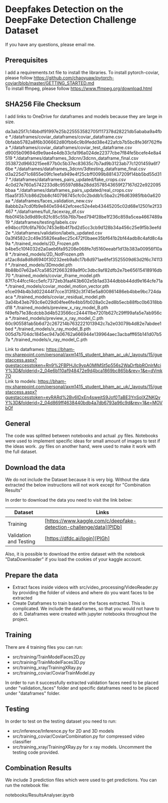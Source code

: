 # Deepfakes Detection on the DeepFake Detection Challenge Dataset

If you have any questions, please email me.

## Prerequisites

I add a requirements.txt file to install the libraries.
To install pytorch-coviar, please follow https://github.com/chaoyuaw/pytorch-coviar/blob/master/GETTING_STARTED.md<br/>
To install ffmpeg, please follow https://www.ffmpeg.org/download.html

## SHA256 File Checksum

I add links to OneDrive for dataframes and models because they are large in size.

da3ab25f7c14bbdf91997e25b225553582705f117378d28221db5ababa9a4fbe *./dataframes/coviar_dataframes/coviar_dataframe.csv
0bfabb5782a8f6b306662d80fbb6c9b9fedd38e422afcb7b5bc8fe36f762ffea *./dataframes/coviar_dataframes/coviar_test_dataframe.csv
d9005b09694d9e9ae4e4db33cfa196a024de22377cbe7f84fe5bcefe4e8a4519 *./dataframes/dataframes_3dcnn/3dcnn_dataframe_final.csv
353872d9663215ee877b0c5b37ec83635c7b7ad9b3123ab77c1201459a6f76be *./dataframes/dataframes_3dcnn/3dtesting_dataframe_final.csv
d3a225d71c6855e09fc1eefa949e4f25cbff0099b881437209f14bb5bd55d317 *./dataframes/dataframes_pairs_updated/fake_crops.csv
4c0d27e760a5742233d8c95597d88a28dd3578543659f27167d22e922095bbaa *./dataframes/dataframes_pairs_updated/real_crops.csv
f5aa5f357cb86d2bb8cf40798745cfc0c2bddb1c5ba2c2f6d63985fbb0a620aa *./dataframes/faces_validation_new.csv
8abbb2a7cd0fb9e840e59442efceec52e4eb43445205c02d68e12501e2f33467 *./dataframes/full_facexray_df.csv
fbb0f45b3d9d89c82fc85c55b76b7bed794f28be1f236c859a5cea4667489a19 *./dataframes/testing/labels.csv
e94bccf0fc6fa760c7453e8b4f7bd2d5cc3cb9d128b34a456c25e9f5b3eefd2e *./dataframes/validation/labels_updated.csv
0a3f4582c2c49e35826ea8ec25c472f0baee35bf641b2bf44adb8c4afd8c4a9a *./trained_models/2D_Frozen.pth
b4be5c10f4032d2a0aeb6fa95208e068fe7d5160eeabf1d13b383a00956f10a8 *./trained_models/2D_NotFrozen.pth
a12ac8da8d8d6940f30232eeb9a8c17b8d971ae6fef3525509d63d2f6c74113f *./trained_models/3Dmodel.pth
8b88b07e62a47ca5852f2663289a9f0c3dbc9af82dfb2e7be65615418916db70 *./trained_models/coviar_iframe_model.pth
87f7c44fccf4cc5efc7372eb3faaf43b602e5b1ad3344dbbb44dd9e164cfe71a *./trained_models/coviar_model_motion_vector.pth
e1ce094b4b3d022444f7cce313f82c3f745e5a800861486eb4bbe9bc724daaca *./trained_models/coviar_residual_model.pth
3a04b43eb793c6e029d04fee6fe4bb5fb028a0c2ed8b5ecb88fbc0b6318bbd18 *./trained_models/preview_x_ray_model_B.pth
f49efb71e38cdcbb3d4b523566cc244411be7201b627c29ff99afa5e7ab956ca *./trained_models/preview_x_ray_model_C.pth
60c905581ab5b6d72c267214b7632221013942c7a2e03079b4d82e7abdee1bed *./trained_models/x_ray_model_B.pth
005d7b704dc1845ec947a06762a666944e139964aec3acbafff65b141d07b57a *./trained_models/x_ray_model_C.pth

Link to dataframes:  https://bham-my.sharepoint.com/personal/axm1415_student_bham_ac_uk/_layouts/15/guestaccess.aspx?guestaccesstoken=Rn9%2FBPHJIc9vpA0MIMSt5p556s2WaDrfbbROnIrMciY%3D&folderid=2_04e6b110af948472e9d4bca1869bc865b&rev=1&e=dVmk7O<br/>
Link to models: https://bham-my.sharepoint.com/personal/axm1415_student_bham_ac_uk/_layouts/15/guestaccess.aspx?guestaccesstoken=eyRARd%2Bv6IDxEn4swejtS9Jof0TaBE3YnSoIXZNKQvY%3D&folderid=2_04d869ff4638440bdb4a7db6793a96c9d&rev=1&e=MOVbOf

## General

The code was splitted between notebooks and actual .py files. Notebooks were used to implement specific ideas for small amount of images to test if the ideas work. .py files on another hand, were used to make it work with the full dataset.

## Download the data
We do not include the Dataset because it is very big. Without the data extracted the below instructions will not work except for "Combination Results"

In order to download the data you need to visit the link below:

| Dataset | Links |
| ------ | ------ |
| Training | [https://www.kaggle.com/c/deepfake-detection-challenge/data][PlDb] |
| Validation and Testing | [https://dfdc.ai/login][PlGh] |

Also, it is possible to download the entire dataset with the notebook "DataDownloader" if you load the cookies of your kaggle account.


## Prepare the data

  - Extract faces inside videos with src/video_processing/VideoReader.py by providing the folder of videos and where do you want faces to be extracted
  - Create Dataframes to train based on the faces extracted. This is complicated. We include the dataframes, so that you would not have to do it. Dataframes were created with jupyter notebooks throughout the project.

  
## Training

There are 4 training files you can run:

  - src/training/TrainModelFaces2D.py
  - src/training/TrainModelFaces3D.py
  - src/training_xray/TrainingXRay.py
  - src/training_coviar/CoviarTrainModel.py
  
In order to run it successfully extracted validation faces need to be placed under "validation_faces" folder and specific dataframes need to be placed under "dataframes" folder.

## Testing

In order to test on the testing dataset you need to run:

  - src/inference/Inference.py for 2D and 3D models
  - src/training_coviar/CoviarCombination.py for compressed video classifier
  - src/training_xray/TrainingXRay.py for x ray models. Uncomment the testing code provided.


## Combination Results

We include 3 prediction files which were used to get predictions. You can run the notebook file:

notebooks/ResultsAnalyser.ipynb




